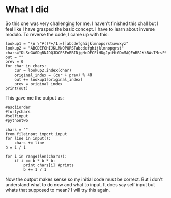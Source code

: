 # What I did
So this one was very challenging for me. I haven't finished this chall but I feel like I have grasped the basic concept. I have to learn about inverse modulo. To reverse the code, I came up with this:
```
lookup1 = "\n \"#()*+/1:=[]abcdefghijklmnopqrstuvwxyz"
lookup2 = "ABCDEFGHIJKLMNOPQRSTabcdefghijklmnopqrst"
chars="DLSeGAGDgBNJDQJDCFSFnRBIDjgHoDFCFtHDgJpiHtGDmMAQFnRBJKkBAsTMrsPSDDnEFCFtIbEDtDCIbFCFtHTJDKerFldbFObFCFtLBFkBAAAPFnRBJGEkerFlcPgKkImHnIlATJDKbTbFOkdNnsgbnJRMFnRBNAFkBAAAbrcbTKAkOgFpOgFpOpkBAAAAAAAiClFGIPFnRBaKliCgClFGtIBAAAAAAAOgGEkImHnIl"
out = ""
prev = 0
for char in chars:
    cur = lookup2.index(char)
    original_index = (cur + prev) % 40
    out += lookup1[original_index]
    prev = original_index
print(out)
```
This gave me the output as:
```
#asciiorder
#fortychars
#selfinput
#pythontwo

chars = ""
from fileinput import input
for line in input():
    chars += line
b = 1 / 1

for i in range(len(chars)):
    if i == b * b * b:
        print chars[i] #prints
        b += 1 / 1
```
Now the output makes sense so my initial code must be correct. But i don't understand what to do now and what to input. It does say self input but whats that supposed to mean? I will try this again.
